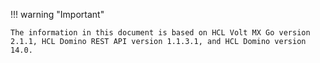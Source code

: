 !!! warning "Important"

    The information in this document is based on HCL Volt MX Go version 2.1.1, HCL Domino REST API version 1.1.3.1, and HCL Domino version 14.0.
